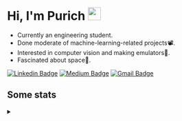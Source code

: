 <h1 align="left">Hi, I'm Purich
<img src="https://media.giphy.com/media/hvRJCLFzcasrR4ia7z/giphy.gif" width="30px"/></h1>

* Currently an engineering student.
* Done moderate of machine-learning-related projects:film_projector:.
* Interested in computer vision and making emulators:space_invader:.
* Fascinated about space:milky_way:.

[![Linkedin Badge](https://img.shields.io/badge/-Purich-blue?style=flat-square&logo=Linkedin&logoColor=white&link=https://www.linkedin.com/in/purich-siritip-16b3b3255/)](https://www.linkedin.com/in/purich-siritip-16b3b3255) [![Medium Badge](https://img.shields.io/badge/-@purich-gray?style=flat-square&labelColor=000000&logo=Medium&link=https://medium.com/@phuritsiritip)](https://medium.com/@phuritsiritip)
[![Gmail Badge](https://img.shields.io/badge/-mark.phurit@gmail.com-c14438?style=flat-square&logo=Gmail&logoColor=white&link=mailto:mark.phurit@gmail.com)](mailto:mark.phurit@gmail.com)

## Some stats

<details>
  <summary></summary>
  
  <!--START_SECTION:waka-->
**I'm an Early 🐤** 

```text
🌞 Morning                645 commits         █████████░░░░░░░░░░░░░░░░   36.65 % 
🌆 Daytime                544 commits         ████████░░░░░░░░░░░░░░░░░   30.91 % 
🌃 Evening                506 commits         ███████░░░░░░░░░░░░░░░░░░   28.75 % 
🌙 Night                  65 commits          █░░░░░░░░░░░░░░░░░░░░░░░░   03.69 % 
```


📊 **This Week I Spent My Time On** 

```text
💬 Programming Languages: 
JavaScript               9 mins              ██████████████████░░░░░░░   72.25 % 
HTML                     3 mins              ███████░░░░░░░░░░░░░░░░░░   27.75 % 

🐱‍💻 Projects: 
Lab11                    13 mins             █████████████████████████   100.00 % 
```


<!--END_SECTION:waka-->

  <!--START_SECTION:waka-simple-->

```text
From: 19 January 2023 - To: 27 November 2023

Total Time: 143 hrs 4 mins

Python         112 hrs 41 mins ███████████████████▓░░░░░   78.77 %
Java           14 hrs 19 mins  ██▓░░░░░░░░░░░░░░░░░░░░░░   10.01 %
GDScript3      4 hrs 25 mins   ▓░░░░░░░░░░░░░░░░░░░░░░░░   03.10 %
C++            1 hr 42 mins    ▒░░░░░░░░░░░░░░░░░░░░░░░░   01.20 %
TSQL           1 hr 22 mins    ▒░░░░░░░░░░░░░░░░░░░░░░░░   00.96 %
HTML           1 hr 2 mins     ▒░░░░░░░░░░░░░░░░░░░░░░░░   00.73 %
```

<!--END_SECTION:waka-simple-->

  <!--![Anurag's GitHub stats](https://github-readme-stats.vercel.app/api?username=vikimark&show_icons=true&theme=gruvbox_light)-->
  
</details>

<!--
**vikimark/vikimark** is a ✨ _special_ ✨ repository because its `README.md` (this file) appears on your GitHub profile.

Here are some ideas to get you started:

- 🔭 I’m currently working on ...
- 🌱 I’m currently learning ...
- 👯 I’m looking to collaborate on ...
- 🤔 I’m looking for help with ...
- 💬 Ask me about ...
- 📫 How to reach me: ...
- 😄 Pronouns: ...
- ⚡ Fun fact: ...
-->

